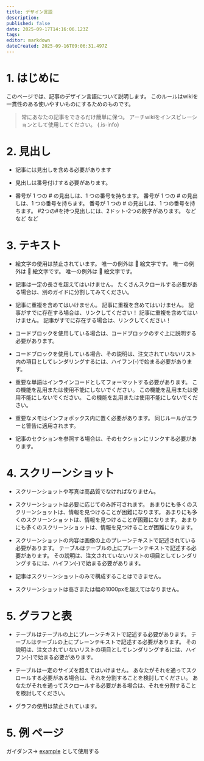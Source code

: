 ```yaml
---
title: デザイン言語
description:
published: false
date: 2025-09-17T14:16:06.123Z
tags:
editor: markdown
dateCreated: 2025-09-16T09:06:31.497Z
---
```


# 1. はじめに

このページでは、記事のデザイン言語について説明します。 このルールはwikiを一貫性のある使いやすいものにするためのものです。

> 常にあなたの記事をできるだけ簡単に保つ。 アーチwikiをインスピレーションとして使用してください。
> {.is-info}

# 2. 見出し

- 記事には見出しを含める必要があります

- 見出しは番号付けする必要があります。

- 番号が 1 つの # の見出しは、1 つの番号を持ちます。 番号が 1 つの # の見出しは、1 つの番号を持ちます。 番号が 1 つの # の見出しは、1 つの番号を持ちます。 #2つの#を持つ見出しには、2ドット-2つの数字があります。 など など など

# 3. テキスト

- 絵文字の使用は禁止されています。 唯一の例外は 🔸 絵文字です。 唯一の例外は 🔸 絵文字です。 唯一の例外は 🔸 絵文字です。

- 記事は一定の長さを超えてはいけません。 たくさんスクロールする必要がある場合は、別のガイドに分割してみてください。

- 記事に重複を含めてはいけません。 記事に重複を含めてはいけません。 記事がすでに存在する場合は、リンクしてください！ 記事に重複を含めてはいけません。 記事がすでに存在する場合は、リンクしてください！

- コードブロックを使用している場合は、コードブロックのすぐ上に説明する必要があります。

- コードブロックを使用している場合、その説明は、注文されていないリスト内の項目としてレンダリングするには、ハイフン(-)で始まる必要があります。

- 重要な単語はインラインコードとしてフォーマットする必要があります。 この機能を乱用または使用不能にしないでください。 この機能を乱用または使用不能にしないでください。 この機能を乱用または使用不能にしないでください。

- 重要なメモはインフォボックス内に置く必要があります。 同じルールがエラーと警告に適用されます。

- 記事のセクションを参照する場合は、そのセクションにリンクする必要があります。

# 4. スクリーンショット

- スクリーンショットや写真は高品質でなければなりません。

- スクリーンショットは必要に応じてのみ許可されます。 あまりにも多くのスクリーンショットは、情報を見つけることが困難になります。 あまりにも多くのスクリーンショットは、情報を見つけることが困難になります。 あまりにも多くのスクリーンショットは、情報を見つけることが困難になります。

- スクリーンショットの内容は画像の上のプレーンテキストで記述されている必要があります。 テーブルはテーブルの上にプレーンテキストで記述する必要があります。 その説明は、注文されていないリストの項目としてレンダリングするには、ハイフン(-)で始まる必要があります。

- 記事はスクリーンショットのみで構成することはできません。

- スクリーンショットは高さまたは幅の1000pxを超えてはなりません。

# 5. グラフと表

- テーブルはテーブルの上にプレーンテキストで記述する必要があります。 テーブルはテーブルの上にプレーンテキストで記述する必要があります。 その説明は、注文されていないリストの項目としてレンダリングするには、ハイフン(-)で始まる必要があります。

- テーブルは一定のサイズを超えてはいけません。 あなたがそれを通ってスクロールする必要がある場合は、それを分割することを検討してください。 あなたがそれを通ってスクロールする必要がある場合は、それを分割することを検討してください。

- グラフの使用は禁止されています。

# 5. 例 ページ

ガイダンス-> [example](/en/internal-bred-stuff/design-language/example) として使用する